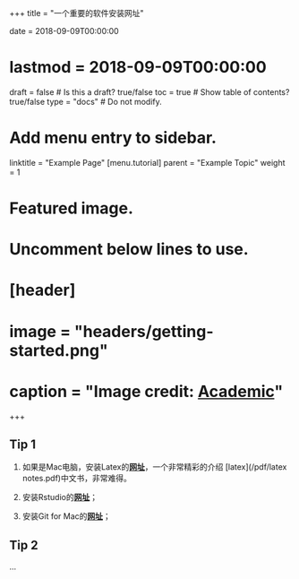 +++
title = "一个重要的软件安装网址"

date = 2018-09-09T00:00:00
# lastmod = 2018-09-09T00:00:00

draft = false  # Is this a draft? true/false
toc = true  # Show table of contents? true/false
type = "docs"  # Do not modify.

# Add menu entry to sidebar.
linktitle = "Example Page"
[menu.tutorial]
  parent = "Example Topic"
  weight = 1

# Featured image.
# Uncomment below lines to use.
# [header]
# image = "headers/getting-started.png"
# caption = "Image credit: [**Academic**](https://github.com/gcushen/hugo-academic/)"
+++



## Tip 1

1. 如果是Mac电脑，安装Latex的[**网址**](http://www.tug.org/mactex/)，一个非常精彩的介绍 [latex](/pdf/latex notes.pdf)中文书，非常难得。

2. 安装Rstudio的[**网址**](https://www.rstudio.com/products/rstudio/download/#download)；

3. 安装Git for Mac的[**网址**](https://git-scm.com/download/mac)；

## Tip 2

...
